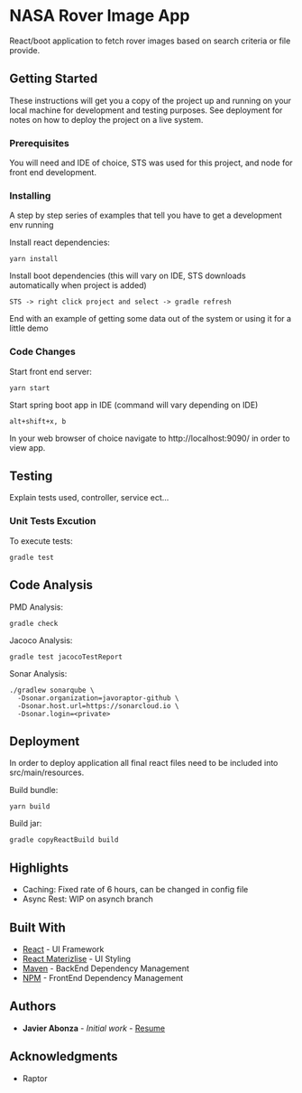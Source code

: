 # NASA Rover Image App

React/boot application to fetch rover images based on search criteria or file provide.

## Getting Started

These instructions will get you a copy of the project up and running on your local machine for development and testing purposes. See deployment for notes on how to deploy the project on a live system.

### Prerequisites

You will need and IDE of choice, STS was used for this project, and node for front end development.


### Installing

A step by step series of examples that tell you have to get a development env running

Install react dependencies:

```
yarn install
```

Install boot dependencies (this will vary on IDE, STS downloads automatically when project is added)

```
STS -> right click project and select -> gradle refresh 
```

End with an example of getting some data out of the system or using it for a little demo

### Code Changes

Start front end server:

```
yarn start
```

Start spring boot app in IDE (command will vary depending on IDE)

```
alt+shift+x, b
```

In your web browser of choice navigate to http://localhost:9090/ in order to view app. 

## Testing

Explain tests used, controller, service ect...

### Unit Tests Excution

To execute tests:

```
gradle test
```

## Code Analysis

PMD Analysis: 

```
gradle check
```

Jacoco Analysis:

```
gradle test jacocoTestReport
```


Sonar Analysis:

```
./gradlew sonarqube \
  -Dsonar.organization=javoraptor-github \
  -Dsonar.host.url=https://sonarcloud.io \
  -Dsonar.login=<private>
```

## Deployment
In order to deploy application all final react files need to be included into src/main/resources.

Build bundle:

```
yarn build
```

Build jar:

```
gradle copyReactBuild build
```

## Highlights

* Caching: Fixed rate of 6 hours, can be changed in config file
* Async Rest: WIP on asynch branch

## Built With

* [React](https://reactjs.org/) - UI Framework
* [React Materizlise](https://react-materialize.github.io) - UI Styling
* [Maven](https://maven.apache.org/) - BackEnd Dependency Management
* [NPM](https://www.npmjs.com/) - FrontEnd Dependency Management


## Authors

* **Javier Abonza** - *Initial work* - [Resume](http://jabonza.me)


## Acknowledgments

* Raptor
